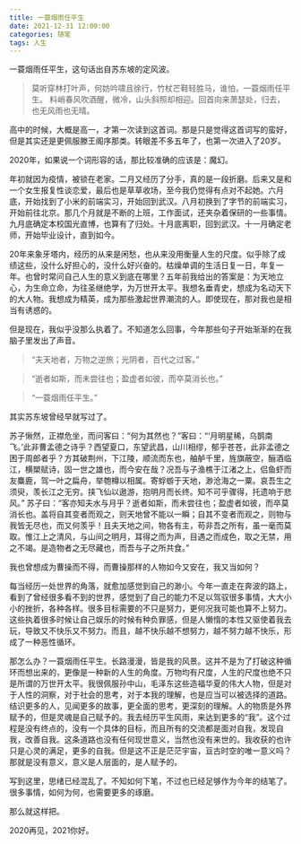 ```yaml
---
title: 一蓑烟雨任平生
date: 2021-12-31 12:00:00
categories: 随笔
tags: 人生
---
```

一蓑烟雨任平生，这句话出自苏东坡的定风波。

> 莫听穿林打叶声，何妨吟啸且徐行，竹杖芒鞋轻胜马，谁怕，一蓑烟雨任平生。
> 料峭春风吹酒醒，微冷，山头斜照却相迎。回首向来萧瑟处，归去，也无风雨也无晴。

高中的时候，大概是高一，才第一次读到这首词。那是只是觉得这首词写的蛮好，但是其实还是更佩服滕王阁序那类。转眼差不多五年了，也第一次进入了20岁。

2020年，如果说一个词形容的话，那比较准确的应该是：魔幻。

年初就因为疫情，被锁在老家。二月又经历了分手，真的是一段折磨。后来又是和一个女生报复性谈恋爱，最后也是草草收场，至今我仍觉得有点对不起她。六月底，开始找到了小米的前端实习，开始回到武汉。八月初换到了字节的前端实习，开始前往北京。那几个月就是不断的上班，工作面试，还夹杂着保研的一些事情。九月底确定本校国光直博，也算有了归处。十月底离职，回到武汉。十一月确定老师，开始毕业设计，直到如今。

20年来象牙塔内，经历的从来是闲愁，也从来没用衡量人生的尺度。似乎除了成绩这些，没什么好担心的，没什么好兴奋的。枯燥单调的生活日复一日，年复一年。也曾时常问自己人生的意义到底在哪里？五年前我给出的答案是：为天地立心，为生命立命，为往圣继绝学，为万世开太平。我想名垂青史，想成为名动天下的大人物。我想成为精英，成为那些激起世界潮流的人。即使现在，那对我也是相当有诱惑的。

但是现在，我似乎没那么执着了。不知道怎么回事，今年那些句子开始渐渐的在我脑子里发出了声音。

> “夫天地者，万物之逆旅；光阴者，百代之过客。”

> “逝者如斯，而未尝往也；盈虚者如彼，而卒莫消长也。”

> “一蓑烟雨任平生。”

其实苏东坡曾经早就写过了。

苏子愀然，正襟危坐，而问客曰：“何为其然也？”客曰：“‘月明星稀，乌鹊南飞。’此非曹孟德之诗乎？西望夏口，东望武昌，山川相缪，郁乎苍苍，此非孟德之困于周郎者乎？方其破荆州，下江陵，顺流而东也，舳舻千里，旌旗蔽空，酾酒临江，横槊赋诗，固一世之雄也，而今安在哉？况吾与子渔樵于江渚之上，侣鱼虾而友麋鹿，驾一叶之扁舟，举匏樽以相属。寄蜉蝣于天地，渺沧海之一粟。哀吾生之须臾，羡长江之无穷。挟飞仙以遨游，抱明月而长终。知不可乎骤得，托遗响于悲风。”
苏子曰：“客亦知夫水与月乎？逝者如斯，而未尝往也；盈虚者如彼，而卒莫消长也。盖将自其变者而观之，则天地曾不能以一瞬；自其不变者而观之，则物与我皆无尽也，而又何羡乎！且夫天地之间，物各有主，苟非吾之所有，虽一毫而莫取。惟江上之清风，与山间之明月，耳得之而为声，目遇之而成色，取之无禁，用之不竭。是造物者之无尽藏也，而吾与子之所共食。”

我也曾想成为曹操而不得，而曹操那样的人物如今又安在，我又当如何？

每当经历一处世界的角落，就愈加感觉到自己的渺小。今年一直走在奔波的路上，看到了曾经很多看不到的世界，感觉到了自己的能力不足以驾驭很多事情，大大小小的挫折，各种各样。很多目标需要的不只是努力，更何况我可能也算不上努力。这些执着很多时候让自己娱乐的时候有种负罪感，但是人懒惰的本性又驱使着我去玩，导致又不快乐又不努力。而且，越不快乐越不想努力，越不努力越不快乐，形成了一种恶性循环。

那怎么办？一蓑烟雨任平生。长路漫漫，皆是我的风景。这并不是为了打破这种循环而想出来的，更像是一种新的人生的角度。万物均有尺度，人生的尺度也绝不只是所谓的万世开太平。我很佩服孙中山，毛泽东这些造福华夏的伟大人物，但是对于人性的洞察，对于社会的思考，对于本我的理解，也是应当可以被选择的道路。结识更多的人，见闻更多的故事，更全面的思考，更深刻的理解。人的物质是外界赋予的，但是灵魂是自己赋予的。我去经历平生风雨，来达到更多的“我”。这个过程是没有终点的，没有一个具体的目标，而且所有的交流都是面对自我，发现自我，改善自我。这条道路也没有任何现世意义，当然也没有来世的。我收获的也许只是心灵的满足，更多的自我。但是这不正是茫茫宇宙，亘古时空的唯一意义吗？那就是没有意义，意义是人层面的，是人赋予的。

写到这里，思绪已经混乱了。不知如何下笔，不过也已经足够作为今年的结笔了。很多事情，如何为何，也需要更多的琢磨。

那么就这样把。

2020再见，2021你好。


